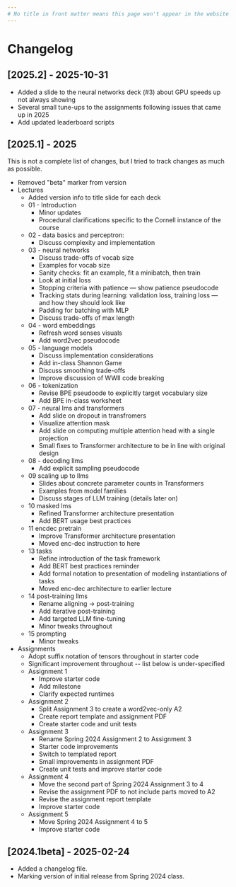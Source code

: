 ```yaml
---
# No title in front matter means this page won't appear in the website navigation
---
```


# Changelog

## [2025.2] - 2025-10-31

- Added a slide to the neural networks deck (#3) about GPU speeds up not always showing
- Several small tune-ups to the assignments following issues that came up in 2025
- Add updated leaderboard scripts

## [2025.1] - 2025

This is not a complete list of changes, but I tried to track changes as much as possible.

- Removed "beta" marker from version
- Lectures
  - Added version info to title slide for each deck
  - 01 - Introduction
    - Minor updates
    - Procedural clarifications specific to the Cornell instance of the course
  - 02 - data basics and perceptron:
    - Discuss complexity and implementation
  - 03 - neural networks
    - Discuss trade-offs of vocab size
    - Examples for vocab size
    - Sanity checks: fit an example, fit a minibatch, then train
    - Look at initial loss
    - Stopping criteria with patience — show patience pseudocode
    - Tracking stats during learning: validation loss, training loss — and how they should look like
    - Padding for batching with MLP
    - Discuss trade-offs of max length
  - 04 - word embeddings
    - Refresh word senses visuals
    - Add word2vec pseudocode
  - 05 - language models
    - Discuss implementation considerations
    - Add in-class Shannon Game
    - Discuss smoothing trade-offs
    - Improve discussion of WWII code breaking
  - 06 - tokenization
    - Revise BPE pseudoode to explicitly target vocabulary size
    - Add BPE in-class worksheet
  - 07 - neural lms and transformers
    - Add slide on dropout in transfromers
    - Visualize attention mask
    - Add slide on computing multiple attention head with a single projection
    - Small fixes to Transformer architecture to be in line with original design
  - 08 - decoding llms
    - Add explicit sampling pseudocode
  - 09 scaling up to llms
    - Slides about concrete parameter counts in Transformers
    - Examples from model families
    - Discuss stages of LLM training (details later on)
  - 10 masked lms
    - Refined Transformer architecture presentation
    - Add BERT usage best practices
  - 11 encdec pretrain
    - Improve Transformer architecture presentation
    - Moved enc-dec instruction to here
  - 13 tasks
    - Refine introduction of the task framework
    - Add BERT best practices reminder
    - Add formal notation to presentation of modeling instantiations of tasks
    - Moved enc-dec architecture to earlier lecture
  - 14 post-training llms
    - Rename aligning -> post-training
    - Add iterative post-training
    - Add targeted LLM fine-tuning
    - Minor tweaks throughout
  - 15 prompting
    - Minor tweaks
- Assignments
  - Adopt suffix notation of tensors throughout in starter code
  - Significant improvement throughout -- list below is under-specified
  - Assignment 1
    - Improve starter code
    - Add milestone
    - Clarify expected runtimes
  - Assignment 2
    - Split Assignment 3 to create a word2vec-only A2
    - Create report template and assignment PDF
    - Create starter code and unit tests
  - Assignment 3
    - Rename Spring 2024 Assignment 2 to Assignment 3
    - Starter code improvements
    - Switch to templated report
    - Small improvements in assignment PDF
    - Create unit tests and improve starter code
  - Assignment 4
    - Move the second part of Spring 2024 Assignment 3 to 4
    - Revise the assignment PDF to not include parts moved to A2
    - Revise the assignment report template
    - Improve starter code
  - Assignment 5
    - Move Spring 2024 Assignment 4 to 5
    - Improve starter code

## [2024.1beta] - 2025-02-24

- Added a changelog file.
- Marking version of initial release from Spring 2024 class.
